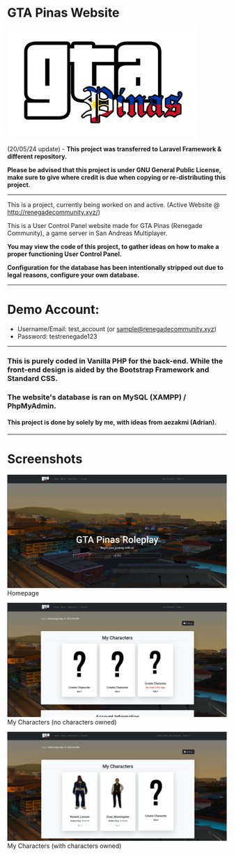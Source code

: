 # GTA Pinas Website

![GTA Pinas Logo](assets/pictures/gtapinas_logo.png)

(20/05/24 update) - **This project was transferred to Laravel Framework & different repository.**

**Please be advised that this project is under GNU General Public License, make sure to give where credit is due when copying or re-distributing this project.**

----

This is a project, currently being worked on and active. (Active Website @ http://renegadecommunity.xyz/)

This is a User Control Panel website made for GTA Pinas (Renegade Community), a game server in San Andreas Multiplayer.

**You may view the code of this project, to gather ideas on how to make a proper functioning User Control Panel.**

**Configuration for the database has been intentionally stripped out due to legal reasons, configure your own database.**

----

# Demo Account:

* Username/Email: test_account (or sample@renegadecommunity.xyz)
* Password: testrenegade123

----

### This is purely coded in Vanilla PHP for the back-end. While the front-end design is aided by the Bootstrap Framework and Standard CSS.
### The website's database is ran on MySQL (XAMPP) / PhpMyAdmin.

#### This project is done by solely by me, with ideas from aezakmi (Adrian).

---

# Screenshots

![Homepage](assets/pictures/screenshots/homepage.png)
Homepage

![My Characters](assets/pictures/screenshots/mycharacters.png)
My Characters (no characters owned)

![My Characters](assets/pictures/screenshots/mycharacters_2.png)
My Characters (with characters owned)
